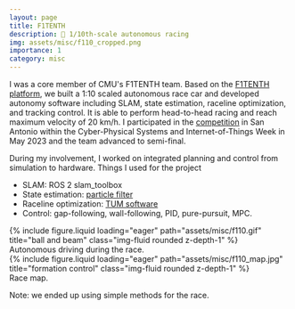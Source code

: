 ```yaml
---
layout: page
title: F1TENTH 
description: 🏁 1/10th-scale autonomous racing
img: assets/misc/f110_cropped.png
importance: 1
category: misc
---
```


I was a core member of CMU's F1TENTH team. Based on the [F1TENTH platform](https://f1tenth.org/), we built a 1:10 scaled autonomous race car and developed autonomy software including SLAM, state estimation, raceline optimization, and tracking control. It is able to perform head-to-head racing and reach maximum velocity of 20 km/h. I participated in the [competition](https://cps2023-race.f1tenth.org/) in San Antonio within the Cyber-Physical Systems and Internet-of-Things Week in May 2023 and the team advanced to semi-final.

During my involvement, I worked on integrated planning and control from simulation to hardware. Things I used for the project

- SLAM: ROS 2 slam_toolbox
- State estimation: [particle filter](https://github.com/mit-racecar/particle_filter)
- Raceline optimization: [TUM software](https://github.com/TUMFTM/global_racetrajectory_optimization)
- Control: gap-following, wall-following, PID, pure-pursuit, MPC.

<div class="row justify-content-sm-center">
    <div class="col-sm-6 mt-3 mt-md-0">
        {% include figure.liquid loading="eager" path="assets/misc/f110.gif" title="ball and beam" class="img-fluid rounded z-depth-1" %}
      <div class="caption">
      Autonomous driving during the race.
      </div>
    </div>
    <div class="col-sm-6 mt-3 align-self-center">
        {% include figure.liquid loading="eager" path="assets/misc/f110_map.jpg" title="formation control" class="img-fluid rounded z-depth-1" %}
      <div class="caption">
      Race map.
      </div>
    </div>
</div>

Note: we ended up using simple methods for the race.
